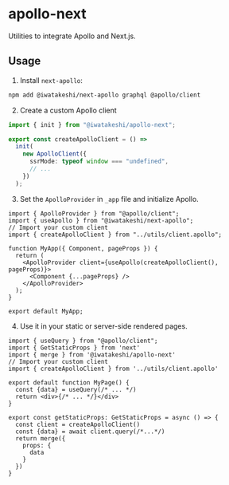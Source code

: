 # apollo-next

Utilities to integrate Apollo and Next.js.

## Usage

1. Install `next-apollo`:

```bash
npm add @iwatakeshi/next-apollo graphql @apollo/client
```

2. Create a custom Apollo client

```ts
import { init } from "@iwatakeshi/apollo-next";

export const createApolloClient = () =>
  init(
    new ApolloClient({
      ssrMode: typeof window === "undefined",
      // ...
    })
  );
```

3. Set the `ApolloProvider` in `_app` file and initialize Apollo.

```tsx
import { ApolloProvider } from "@apollo/client";
import { useApollo } from "@iwatakeshi/next-apollo";
// Import your custom client
import { createApolloClient } from "../utils/client.apollo";

function MyApp({ Component, pageProps }) {
  return (
    <ApolloProvider client={useApollo(createApolloClient(), pageProps)}>
      <Component {...pageProps} />
    </ApolloProvider>
  );
}

export default MyApp;
```

4. Use it in your static or server-side rendered pages.

```tsx
import { useQuery } from "@apollo/client";
import { GetStaticProps } from 'next'
import { merge } from '@iwatakeshi/apollo-next'
// Import your custom client
import { createApolloClient } from '../utils/client.apollo'

export default function MyPage() {
  const {data} = useQuery(/* ... */)
  return <div>{/* ... */}</div>
}

export const getStaticProps: GetStaticProps = async () => {
  const client = createApolloClient()
  const {data} = await client.query(/*...*/)
  return merge({
    props: {
      data
    }
  })
}

```
